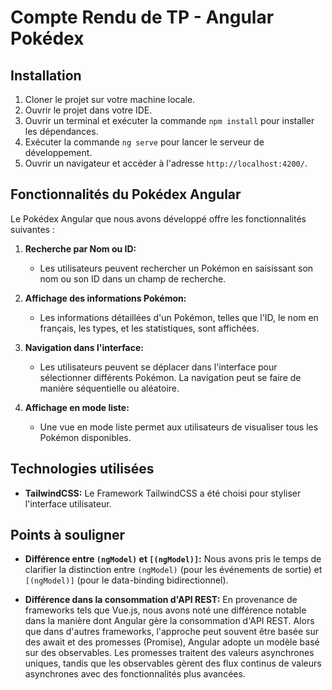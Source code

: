 # Compte Rendu de TP - Angular Pokédex

## Installation

1. Cloner le projet sur votre machine locale.
2. Ouvrir le projet dans votre IDE.
3. Ouvrir un terminal et exécuter la commande `npm install` pour installer les dépendances.
4. Exécuter la commande `ng serve` pour lancer le serveur de développement.
5. Ouvrir un navigateur et accéder à l'adresse `http://localhost:4200/`.

## Fonctionnalités du Pokédex Angular

Le Pokédex Angular que nous avons développé offre les fonctionnalités suivantes :

1. **Recherche par Nom ou ID:**
   - Les utilisateurs peuvent rechercher un Pokémon en saisissant son nom ou son ID dans un champ de recherche.

2. **Affichage des informations Pokémon:**
   - Les informations détaillées d'un Pokémon, telles que l'ID, le nom en français, les types, et les statistiques, sont affichées.

3. **Navigation dans l'interface:**
   - Les utilisateurs peuvent se déplacer dans l'interface pour sélectionner différents Pokémon. La navigation peut se faire de manière séquentielle ou aléatoire.

4. **Affichage en mode liste:**
   - Une vue en mode liste permet aux utilisateurs de visualiser tous les Pokémon disponibles.

## Technologies utilisées

- **TailwindCSS:** Le Framework TailwindCSS a été choisi pour styliser l'interface utilisateur.

## Points à souligner

- **Différence entre `(ngModel)` et `[(ngModel)]`:**
  Nous avons pris le temps de clarifier la distinction entre `(ngModel)` (pour les événements de sortie) et `[(ngModel)]` (pour le data-binding bidirectionnel).

- **Différence dans la consommation d'API REST:**
En provenance de frameworks tels que Vue.js, nous avons noté une différence notable dans la manière dont Angular gère la consommation d'API REST. Alors que dans d'autres frameworks, l'approche peut souvent être basée sur des await et des promesses (Promise), Angular adopte un modèle basé sur des observables. Les promesses traitent des valeurs asynchrones uniques, tandis que les observables gèrent des flux continus de valeurs asynchrones avec des fonctionnalités plus avancées.